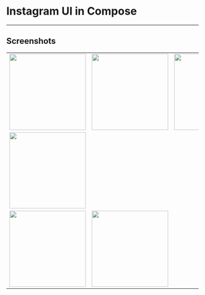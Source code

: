 # Instagram UI in Compose

---

## Screenshots
<table>
  <tr>
    <td><img src="https://github.com/user-attachments/assets/3059103b-b972-47cc-8d47-00b5bb19ff34" width="200"/></td>
    <td><img src="https://github.com/user-attachments/assets/f7f82257-139d-49c1-8da9-539e88b2e3ed" width="200"/></td>
    <td><img src="https://github.com/user-attachments/assets/150ac7fa-db55-40d1-a6b1-7b0bcca79f72" width="200"/></td>
    <td><img src="" width="200"/></td>
  </tr>
  <tr>
    <td><img src="https://github.com/user-attachments/assets/bc35ed18-8ba1-4a66-a890-e2bf69f3905c" width="200"/></td>
  </tr>
  <tr>
    <td><img src="https://github.com/user-attachments/assets/a072d396-3063-48a5-8094-6ed11a30ee01" width="200"/></td>
    <td><img src="https://github.com/user-attachments/assets/b4b8d5e2-1713-4cee-bd15-07ae4176cb44" width="200"/></td>
  </tr>
</table>
